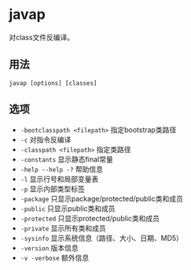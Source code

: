 # javap
对class文件反编译。

## 用法
`javap [options] [classes]`

## 选项
- `-bootclasspath <filepath>`	指定bootstrap类路径
- `-c`	对指令反编译
- `-classpath <filepath>`	指定类路径
- `-constants`	显示静态final常量
- `-help --help -?`	帮助信息
- `-l`	显示行号和局部变量表
- `-p`	显示内部类型标签
- `-package`	只显示package/protected/public类和成员
- `-public`	只显示public类和成员
- `-protected`	只显示protected/public类和成员
- `-private`	显示所有类和成员
- `-sysinfo`	显示系统信息（路径、大小、日期、MD5）
- `-version`	版本信息
- `-v -verbose`	额外信息